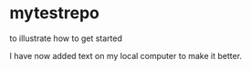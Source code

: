 # mytestrepo
to illustrate how to get started

I have now added  text on my local computer to make it better.
